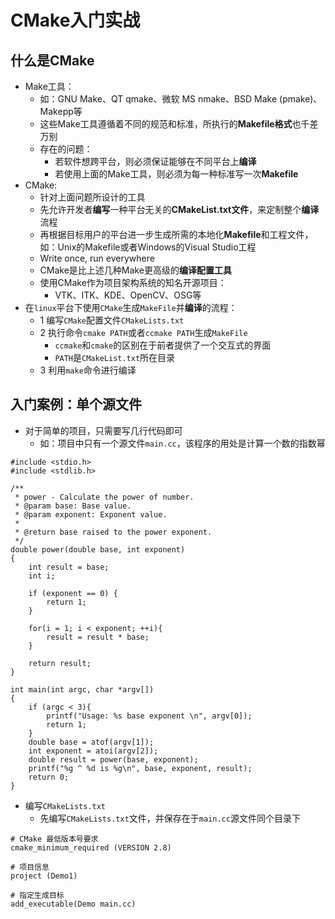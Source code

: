 # CMake入门实战
## 什么是CMake
* Make工具：
  * 如：GNU Make、QT qmake、微软 MS nmake、BSD Make (pmake)、Makepp等
  * 这些Make工具遵循着不同的规范和标准，所执行的**Makefile格式**也千差万别
  * 存在的问题：
    * 若软件想跨平台，则必须保证能够在不同平台上**编译**
    * 若使用上面的Make工具，则必须为每一种标准写一次**Makefile**
* CMake:
  * 针对上面问题所设计的工具
  * 先允许开发者**编写**一种平台无关的**CMakeList.txt文件**，来定制整个**编译**流程
  * 再根据目标用户的平台进一步生成所需的本地化**Makefile**和工程文件，如：Unix的Makefile或者Windows的Visual Studio工程
  * Write once, run everywhere
  * CMake是比上述几种Make更高级的**编译配置工具**
  * 使用CMake作为项目架构系统的知名开源项目：
    * VTK、ITK、KDE、OpenCV、OSG等
* 在`linux`平台下使用`CMake`生成`MakeFile`并**编译**的流程：
  * 1 编写`CMake`配置文件`CMakeLists.txt`
  * 2 执行命令`cmake PATH`或者`ccmake PATH`生成`MakeFile`
    * `ccmake`和`cmake`的区别在于前者提供了一个交互式的界面
    * `PATH`是`CMakeList.txt`所在目录
  * 3 利用`make`命令进行编译
  
## 入门案例：单个源文件
* 对于简单的项目，只需要写几行代码即可
  * 如：项目中只有一个源文件`main.cc`，该程序的用处是计算一个数的指数幂
```
#include <stdio.h>
#include <stdlib.h>

/**
 * power - Calculate the power of number.
 * @param base: Base value.
 * @param exponent: Exponent value.
 *
 * @return base raised to the power exponent.
 */
double power(double base, int exponent)
{
    int result = base;
    int i;
    
    if (exponent == 0) {
        return 1;
    }
    
    for(i = 1; i < exponent; ++i){
        result = result * base;
    }

    return result;
}

int main(int argc, char *argv[])
{
    if (argc < 3){
        printf("Usage: %s base exponent \n", argv[0]);
        return 1;
    }
    double base = atof(argv[1]);
    int exponent = atoi(argv[2]);
    double result = power(base, exponent);
    printf("%g ^ %d is %g\n", base, exponent, result);
    return 0;
}
```
* 编写`CMakeLists.txt`
  * 先编写`CMakeLists.txt`文件，并保存在于`main.cc`源文件同个目录下
```
# CMake 最低版本号要求
cmake_minimum_required (VERSION 2.8)

# 项目信息
project (Demo1)

# 指定生成目标
add_executable(Demo main.cc)
```

